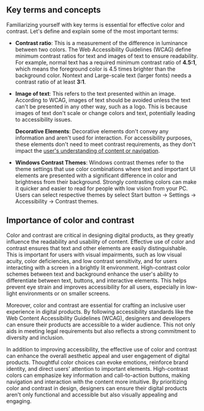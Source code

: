 ## Key terms and concepts 

Familiarizing yourself with key terms is essential for effective color and contrast. Let's define and explain some of the most important terms:

- **Contrast ratio**: This is a measurement of the difference in luminance between two colors. The Web Accessibility Guidelines (WCAG) define minimum contrast ratios for text and images of text to ensure readability. For example, normal text has a required minimum contrast ratio of **4.5:1**, which means the foreground color is 4.5 times brighter than the background color. Nontext and Large-scale text (larger fonts) needs a contrast ratio of at least **3:1**.

- **Image of text**: This refers to the text presented within an image. According to WCAG, images of text should be avoided unless the text can't be presented in any other way, such as a logo. This is because images of text don't scale or change colors and text, potentially leading to accessibility issues.
  
  **Decorative Elements**: Decorative elements don't convey any information and aren't used for interaction. For accessibility purposes, these elements don't need to meet contrast requirements, as they don't impact the [user's understanding of content or navigation](https://www.w3.org/WAI/WCAG22/Understanding/non-text-contrast.html#:~:text=would%20still%20conform.-,Required%20for%20Understanding,-The%20term%20%22required).

- **Windows Contrast Themes**: Windows contrast themes refer to the theme settings that use color combinations where text and important UI elements are presented with a significant difference in color and brightness from their background. Strongly contrasting colors can make it quicker and easier to read for people with low vision from your PC. Users can select respective themes by select Start button -> Settings -> Accessibility -> Contrast themes.

## Importance of color and contrast

Color and contrast are critical in designing digital products, as they greatly influence the readability and usability of content. Effective use of color and contrast ensures that text and other elements are easily distinguishable. This is important for users with visual impairments, such as low visual acuity, color deficiencies, and low contrast sensitivity, and for users interacting with a screen in a brightly lit environment. High-contrast color schemes between text and background enhance the user's ability to differentiate between text, buttons, and interactive elements. This helps prevent eye strain and improves accessibility for all users, especially in low-light environments or on smaller screens.

Moreover, color and contrast are essential for crafting an inclusive user experience in digital products. By following accessibility standards like the Web Content Accessibility Guidelines (WCAG), designers and developers can ensure their products are accessible to a wider audience. This not only aids in meeting legal requirements but also reflects a strong commitment to diversity and inclusion.

In addition to improving accessibility, the effective use of color and contrast can enhance the overall aesthetic appeal and user engagement of digital products. Thoughtful color choices can evoke emotions, reinforce brand identity, and direct users' attention to important elements. High-contrast colors can emphasize key information and call-to-action buttons, making navigation and interaction with the content more intuitive. By prioritizing color and contrast in design, designers can ensure their digital products aren't only functional and accessible but also visually appealing and engaging.